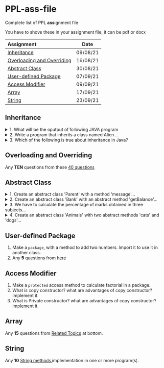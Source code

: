 # PPL-ass-file
Complete list of PPL **ass**ignment file

You have to shove these in your assignment file, it can be pdf or docx

| **Assignment** | **Date** |
| :--- | :---: |
| <a href="#inheritance">Inheritance</a> | 09/08/21 |
| <a href="#overloading-and-overriding"> Overloading and Overriding </a> | 16/08/21 |
| <a href="#abstract-class"> Abstract Class </a> | 30/08/21 |
| <a href="#user-defined-package"> User-defined Package </a> | 07/09/21 |
| <a href="#access-modifier"> Access Modifier </a> | 09/09/21 |
| <a href="#array"> Array </a> | 17/09/21 |
| <a href="#string"> String </a> | 23/09/21 |
  
<h2 id="inheritance">Inheritance</h2>

<details>
  <summary> 1.  What will be the oputput of following JAVA program </summary>

```java
class Base {
    public void show() {
        System.out.println("Base::show() called");
    }
}

class Derived extends Base {
    public void show() {
      System.out.println("Derived::show() called");
    }
}

public class Main {
    public static void main(String[] args) {
      Base b = new Derived();;
      b.show();
    }
}
```
</details>

<details>
  <summary> 2.  Write a program that inherits a class named Alien ... </summary>

  Write a program that inherits a class named Alien and Pirates from a parent class Human. The human class has its own features like the Human can sleep, walk, talk,etc. the Alien and Pirates class inheriting these functionalities as well as they have their characteristics.
</details>

<details>
  <summary> 3.  Which of the following is true about inheritance in Java? </summary>
     
  - Private methods are final.
  - Protected members are accessible within a package <br> and inherited classes outside the package.
  - Protected methods are final.
  - We cannot override private methods.
</details>
  
<h2 id="overloading-and-overriding"> Overloading and Overriding</h2>

Any **TEN** questions from these [40 questions](https://javaconceptoftheday.com/java-practice-questions-on-method-overloading-and-overriding/)

<h2 id="abstract-class"> Abstract Class </h2>
<details>
  <summary> 1.  Create an abstract class 'Parent' with a method 'message'... </summary>
  
Create an abstract class 'Parent' with a method 'message'. It has two subclasses each having a method with the same name 'message' that prints "This is first subclass" and "This is second subclass" respectively. Call the methods 'message' by creating an object for each subclass.
</details>

<details>
  <summary> 2.  Create an abstract class 'Bank' with an abstract method 'getBalance'... </summary>
Create an abstract class 'Bank' with an abstract method 'getBalance'. $100, $150 and $200 are deposited in banks A, B and C respectively. 'BankA', 'BankB' and 'BankC' are subclasses of class 'Bank', each having a method named 'getBalance'. Call this method by creating an object of each of the three classes.
</details>

<details>
  <summary> 3.  We have to calculate the percentage of marks obtained in three subjects... </summary>
We have to calculate the percentage of marks obtained in three subjects (each out of 100) by student A and in four subjects (each out of 100) by student B.
  
Create an abstract class 'Marks' with an abstract method 'getPercentage'. It is inherited by two other classes 'A' and 'B' each having a method with the same name which returns the percentage of the students.
The constructor of student A takes the marks in three subjects as its parameters and the marks in four subjects as its parameters for student B.
  
Create an object for eac of the two classes and print the percentage of marks for both the students.
</details>

<details>
  <summary> 4.  Create an abstract class 'Animals' with two abstract methods 'cats' and 'dogs'... </summary>

Create an abstract class 'Animals' with two abstract methods 'cats' and 'dogs'. Now create a class 'Cats' with a method 'cats' which prints "Cats meow" and a class 'Dogs' with a method 'dogs' which prints "Dogs bark", both inheriting the class 'Animals'. Now create an object for each of the subclasses and call their respective methods.
</details>

<h2 id="user-defined-package"> User-defined Package </h2>

1. Make a `package`, with a method to add two numbers. Import it to use it in another class.
2. Any **5** questions from [here](https://www.examtray.com/java-questions/java-package-interview-mcq-questions-and-answers)

<h2 id="access-modifier"> Access Modifier </h2>

1. Make a `protected` access method to calculate factorial in a package.
2. What is copy constructor? what are advantages of copy constructor? Implement it.
3. What is Private constructor? what are advantages of copy constructor? Implement it.

<h2 id="array"> Array </h2>

Any **15** questions from [Related Topics](https://www.javatpoint.com/array-in-java) at bottom.

<h2 id="string"> String </h2>

Any **10** <a href="https://www.javatpoint.com/java-string"> String methods </a> implementation in one or more program(s).
